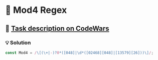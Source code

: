 # 📝 Mod4 Regex

## 🔗 [Task description on CodeWars](https://www.codewars.com/kata/54746b7ab2bc2868a0000acf)

### 💡 Solution

```javascript
const Mod4 = /\[(\+|-)?0*([048]|\d*([02468][048]|[13579][26]))\]/;
```
